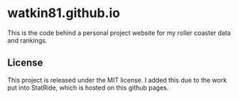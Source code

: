 # watkin81.github.io
This is the code behind a personal project website for my roller coaster data and rankings.

## License
This project is released under the MIT license.
I added this due to the work put into StatRide, which is hosted on this github pages.
